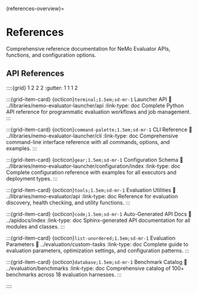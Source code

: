 (references-overview)=

# References

Comprehensive reference documentation for NeMo Evaluator APIs, functions, and configuration options.

## API References

::::{grid} 1 2 2 2
:gutter: 1 1 1 2

:::{grid-item-card} {octicon}`terminal;1.5em;sd-mr-1` Launcher API
:link: ../libraries/nemo-evaluator-launcher/api
:link-type: doc
Complete Python API reference for programmatic evaluation workflows and job management.
:::

:::{grid-item-card} {octicon}`command-palette;1.5em;sd-mr-1` CLI Reference
:link: ../libraries/nemo-evaluator-launcher/cli
:link-type: doc
Comprehensive command-line interface reference with all commands, options, and examples.
:::

:::{grid-item-card} {octicon}`gear;1.5em;sd-mr-1` Configuration Schema
:link: ../libraries/nemo-evaluator-launcher/configuration/index
:link-type: doc
Complete configuration reference with examples for all executors and deployment types.
:::

:::{grid-item-card} {octicon}`tools;1.5em;sd-mr-1` Evaluation Utilities
:link: ../libraries/nemo-evaluator/api
:link-type: doc
Reference for evaluation discovery, health checking, and utility functions.
:::

:::{grid-item-card} {octicon}`code;1.5em;sd-mr-1` Auto-Generated API Docs
:link: ../apidocs/index
:link-type: doc
Sphinx-generated API documentation for all modules and classes.
:::

:::{grid-item-card} {octicon}`list-unordered;1.5em;sd-mr-1` Evaluation Parameters
:link: ../evaluation/custom-tasks
:link-type: doc
Complete guide to evaluation parameters, optimization settings, and configuration patterns.
:::

:::{grid-item-card} {octicon}`database;1.5em;sd-mr-1` Benchmark Catalog
:link: ../evaluation/benchmarks
:link-type: doc
Comprehensive catalog of 100+ benchmarks across 18 evaluation harnesses.
:::

::::


